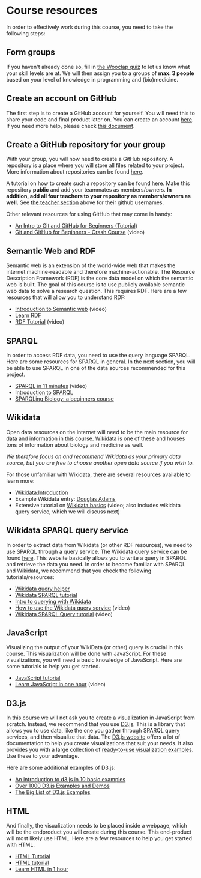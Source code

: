 # Course resources
In order to effectively work during this course, you need to take the following steps:

## Form groups
If you haven't already done so, fill in [the Wooclap quiz](https://app.wooclap.com/GSYKEX?from=event-page) to let us know what your skill levels are at. We will then assign you to a groups of **max. 3 people** based on your level of knowledge in programming and (bio)medicine.

## Create an account on GitHub
The first step is to create a GitHub account for yourself. You will need this to share your code and final product later on.
You can create an account [here](github.com/). If you need more help, please check [this document](https://docs.github.com/en/get-started/signing-up-for-github/signing-up-for-a-new-github-account).

## Create a GitHub repository for your group
With your group, you will now need to create a GitHub repository. A repository is a place where you will store all files related to your project. More information about repositories can be found [here](https://docs.github.com/en/repositories/creating-and-managing-repositories/about-repositories). 

A tutorial on how to create such a repository can be found [here](https://docs.github.com/en/get-started/quickstart/create-a-repo). 
Make this repository **public** and add your teammates as members/owners. **In addition, add all four teachers to your repository as members/owners as well.** See [the teacher section](#teachers-2022) above for their github usernames.

Other relevant resources for using GitHub that may come in handy:
- [An Intro to Git and GitHub for Beginners (Tutorial)](https://product.hubspot.com/blog/git-and-github-tutorial-for-beginners)
- [Git and GitHub for Beginners - Crash Course](https://www.youtube.com/watch?v=RGOj5yH7evk) (video)

## Semantic Web and RDF
Semantic web is an extension of the world-wide web that makes the internet machine-readable and therefore machine-actionable. The Resource Description Framework (RDF) is the core data model on which the semantic web is built. The goal of this course is to use publicly available semantic web data to solve a research question. This requires RDF.
Here are a few resources that will allow you to understand RDF:
- [Introduction to Semantic web](https://youtu.be/e5RPhWIBcY4) (video)
- [Learn RDF](https://cambridgesemantics.com/blog/semantic-university/learn-rdf/)
- [RDF Tutorial](https://www.youtube.com/watch?v=zeYfT1cNKQg) (video)

## SPARQL
In order to access RDF data, you need to use the query language SPARQL. Here are some resources for SPARQL in general. In the next section, you will be able to use SPARQL in one of the data sources recommended for this project. 
- [SPARQL in 11 minutes](https://www.youtube.com/watch?v=FvGndkpa4K0) (video)
- [Introduction to SPARQL](https://www.dataversity.net/introduction-to-sparql/)
- [SPARQLing Biology: a beginners course](https://bigcat-um.github.io/SPARQLTutorialBioSB2019/)

## Wikidata
Open data resources on the internet will need to be the main resource for data and information in this course. [Wikidata](https://www.wikidata.org/wiki/Wikidata:Main_Page) is one of these and houses tons of information about biology and medicine as well. 


*We therefore focus on and recommend Wikidata as your primary data source, but you are free to choose another open data source if you wish to.*

For those unfamiliar with Wikidata, there are several resources available to learn more:
- [Wikidata:Introduction](https://www.wikidata.org/wiki/Wikidata:Introduction)
- Example Wikidata entry: [Douglas Adams](https://www.wikidata.org/wiki/Q42)
- Extensive tutorial on [Wikidata basics](https://www.youtube.com/watch?v=tHHwNJ9NYrk) (video; also includes wikidata query service, which we will discuss next)

## Wikidata SPARQL query service
In order to extract data from Wikidata (or other RDF resources), we need to use SPARQL through a query service. The Wikidata query service can be found [here](https://query.wikidata.org/). This website basically allows you to write a query in SPARQL and retrieve the data you need.
In order to become familiar with SPARQL and Wikidata, we recommend that you check the following tutorials/resources:
- [Wikidata query helper](https://www.wikidata.org/wiki/Wikidata:SPARQL_query_service/Wikidata_Query_Help)
- [Wikidata SPARQL tutorial](https://www.wikidata.org/wiki/Wikidata:SPARQL_tutorial)
- [Intro to querying with Wikidata](https://librarycarpentry.org/lc-wikidata/05-intro_to_querying/index.html)
- [How to use the Wikidata query service](https://www.youtube.com/watch?v=TXdjxnjCvng) (video)
- [Wikidata SPARQL Query tutorial](https://www.youtube.com/watch?v=TXdjxnjCvng) (video)

## JavaScript
Visualizing the output of your WikiData (or other) query is crucial in this course. This visualization will be done with JavaScript. For these visualizations, you will need a basic knowledge of JavaScript. Here are some tutorials to help you get started.
- [JavaScript tutorial](https://www.w3schools.com/js/)
- [Learn JavaScript in one hour](https://www.youtube.com/watch?v=W6NZfCO5SIk) (video)

## D3.js
In this course we will not ask you to create a visualization in JavaScript from scratch. Instead, we recommend that you use [D3.js](https://d3js.org/). This is a library that allows you to use data, like the one you gather through SPARQL query services, and then visualize that data. The [D3.js website](https://d3js.org/) offers a lot of documentation to help you create visualizations that suit your needs. It also provides you with a large collection of [ready-to-use visualization examples](https://observablehq.com/@d3/gallery). Use these to your advantage.

Here are some additional examples of D3.js:
- [An introduction to d3.js in 10 basic examples](https://d3-graph-gallery.com/intro_d3js.html)
- [Over 1000 D3.js Examples and Demos](http://techslides.com/over-1000-d3-js-examples-and-demos)
- [The Big List of
D3.js Examples](https://christopheviau.com/d3list/)

## HTML
And finally, the visualization needs to be placed inside a webpage, which will be the endproduct you will create during this course. This end-product will most likely use HTML. Here are a few resources to help you get started with HTML. 
- [HTML Tutorial](https://www.w3schools.com/html/)
- [HTML tutorial](https://www.javatpoint.com/html-tutorial)
- [Learn HTML in 1 hour](https://www.youtube.com/watch?v=qz0aGYrrlhU)

